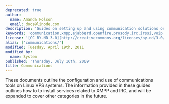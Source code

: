 ```yaml
---
deprecated: true
author:
  name: Amanda Folson
  email: docs@linode.com
description: 'Guides on setting up and using communication solutions on a Linux VPS.'
keywords: 'communication,xmpp,ejabberd,openfire,prosody,irc,irssi,voip,asterisk'
license: '[CC BY-ND 3.0](http://creativecommons.org/licenses/by-nd/3.0/us/)'
alias: ['communications/']
modified: Tuesday, April 19th, 2011
modified_by:
  name: System
published: 'Thursday, July 16th, 2009'
title: Communications
---
```


These documents outline the configuration and use of communications tools on Linux VPS systems. The information provided in these guides outlines how to to install services related to XMPP and IRC, and will be expanded to cover other categories in the future.
